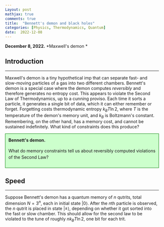 ```yaml
---
Layout: post
mathjax: true
comments: true
title:  "Bennett's demon and black holes"
categories: [Physics, Thermodynamics, Quantum]
date:  2022-12-08
---
```


**December 8, 2022.** *Maxwell's demon *

## Introduction
---

Maxwell's demon is a tiny hypothetical imp that can separate fast- and
slow-moving particles of a gas into two different chambers. Bennett's
demon is a special case where the demon computes *reversibly* and
therefore generates no entropy cost.
This appears to violate the Second Law of Thermodynamics, up to a
cunning proviso.
Each time it sorts a particle, it generates a single bit of data,
which it can either remember or forget.
Forgetting costs thermodynamic entropy $k_BT \ln 2$, where $T$ is the
temperature of the demon's memory unit, and $k_B$ is Boltzmann's
constant.
Remembering, on the other hand, has a memory cost, and cannot be
sustained indefinitely.
What kind of constraints does this produce?

<div style="background-color: #cfc ; padding: 10px; border: 1px
solid green; line-height:1.5">
<b>Bennett's demon.</b> <br>

What do memory constraints tell us about reversibly computed violations of the Second Law?
</div>

## Speed 
---

Suppose Bennett's demon has a quantum memory of $n$ qutrits, total
dimension $N = 3^n$, each in initial state $| 0\rangle$.
After the $n$th particle is observed, the $n$ qutrit is placed in
state $|\pm\rangle$, depending on whether it got sorted into the fast
or slow chamber.
This should allow for the second law to be violated to the tune of
roughly $nk_B T \ln 2$, one bit for each trit.
